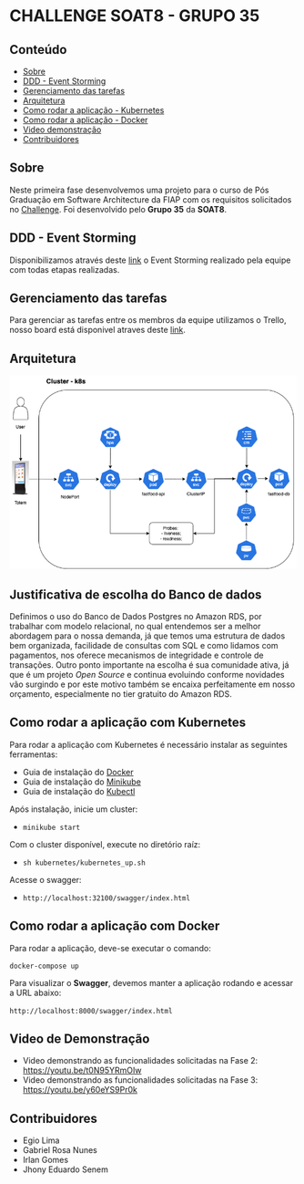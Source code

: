 # CHALLENGE SOAT8 - GRUPO 35

## Conteúdo

- [Sobre](#sobre)
- [DDD - Event Storming](#ddd---event-storming)
- [Gerenciamento das tarefas](#gerenciamento-das-tarefas)
- [Arquitetura](#arquitetura)
- [Como rodar a aplicação - Kubernetes](#como-rodar-a-aplicação-com-kubernetes)
- [Como rodar a aplicação - Docker](#como-rodar-a-aplicação-com-docker)
- [Video demonstração](#video-de-demonstração)
- [Contribuidores](#contribuidores)

## Sobre

Neste primeira fase desenvolvemos uma projeto para o curso de Pós Graduação em Software Architecture da FIAP com os requisitos solicitados no [Challenge](https://on.fiap.com.br/mod/conteudoshtml/view.php?id=407435&c=11255). Foi desenvolvido pelo **Grupo 35** da **SOAT8**.


## DDD - Event Storming

Disponibilizamos através deste [link](https://miro.com/app/board/uXjVK4xDf-w=/?share_link_id=428293472540) o Event Storming realizado pela equipe com todas etapas realizadas.

## Gerenciamento das tarefas

Para gerenciar as tarefas entre os membros da equipe utilizamos o Trello, nosso board está disponivel atraves deste [link](https://trello.com/invite/b/66959632140d514b6a763d28/ATTI2cd6e07d6daf09d518c1bfc0f711919845B21452/pos-grupo35-techchallenge-fase1).


## Arquitetura 

![K8S](docs/assets/fastfood-k8s.drawio.png)


## Justificativa de escolha do Banco de dados

Definimos o uso do Banco de Dados Postgres no Amazon RDS, por trabalhar com modelo relacional, no qual entendemos ser a melhor abordagem para o nossa demanda, já que temos uma estrutura de dados bem organizada, facilidade de consultas com SQL e como lidamos com pagamentos, nos oferece mecanismos de integridade e controle de transações. Outro ponto importante na escolha é sua comunidade ativa, já que é um projeto *Open Source* e continua evoluindo conforme novidades vão surgindo e por este motivo também se encaixa perfeitamente em nosso orçamento, especialmente no tier gratuito do Amazon RDS.


## Como rodar a aplicação com Kubernetes

Para rodar a aplicação com Kubernetes é necessário instalar as seguintes ferramentas:

- Guia de instalação do [Docker](https://docs.docker.com/engine/install/)
- Guia de instalação do [Minikube](https://minikube.sigs.k8s.io/docs/start/)
- Guia de instalação do [Kubectl](https://kubernetes.io/docs/tasks/tools/)

Após instalação, inicie um cluster:
- `minikube start`

Com o cluster disponível, execute no diretório raíz:
- `sh kubernetes/kubernetes_up.sh`

Acesse o swagger:

- `http://localhost:32100/swagger/index.html`

## Como rodar a aplicação com Docker

Para rodar a aplicação, deve-se executar o comando:

```
docker-compose up
```

Para visualizar o **Swagger**, devemos manter a aplicação rodando e acessar a URL abaixo:

`http://localhost:8000/swagger/index.html`

<!-- 
# Rodar os testes

1. Instalação do gomock para execução dos testes localmente

```
go install go.uber.org/mock/mockgen@latest
```

2. Geração dos arquivos de mock preenchidos via go generate no projeto

```
go generate ./...
```

3. Execução dos testes do projeto

```
go test ./test/...
``` -->


## Video de Demonstração

- Video demonstrando as funcionalidades solicitadas na Fase 2: https://youtu.be/t0N95YRmOIw
- Video demonstrando as funcionalidades solicitadas na Fase 3: https://youtu.be/y60eYS9Pr0k


## Contribuidores

- Egio Lima
- Gabriel Rosa Nunes
- Irlan Gomes
- Jhony Eduardo Senem